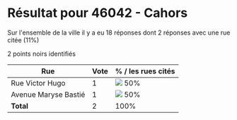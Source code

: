 # Résultat pour 46042 - Cahors

Sur l'ensemble de la ville il y a eu 18 réponses dont 2 réponses avec une rue citée (11%)

2 points noirs identifiés

| Rue | Vote | % / les rues cités|
|-----|------|-------------------|
| Rue Victor Hugo | 1 | <img src="../../img/bar_50.gif" />&nbsp;50%|
| Avenue Maryse Bastié | 1 | <img src="../../img/bar_50.gif" />&nbsp;50%|
| **Total** | 2 | 100%|
